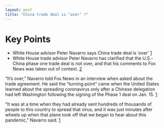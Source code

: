 ```yaml
---
layout: post
title: "China trade deal is ‘over’ ?"
---
```

# Key Points
* White House advisor Peter Navarro says China trade deal is ‘over’ [1][1]
* White House trade advisor Peter Navarro has clarified that the U.S.-China phase one trade deal is not over, and that his comments to Fox News was taken out of context. [2][2]


“It’s over,” Navarro told Fox News in an interview when asked about the trade agreement. He said the “turning point” came when the United States learned about the spreading coronavirus only after a Chinese delegation had left Washington following the signing of the Phase 1 deal on Jan. 15. [1][1]

“It was at a time when they had already sent hundreds of thousands of people to this country to spread that virus, and it was just minutes after wheels up when that plane took off that we began to hear about this pandemic,” Navarro said. [1][1]

[1]: https://www.cnbc.com/2020/06/23/white-house-advisor-peter-navarro-says-china-trade-deal-is-over.html "China trade deal is ‘over’"

[2]: https://www.cnbc.com/2020/06/23/white-house-trade-advisor-peter-navarro-denies-saying-china-trade-deal-is-over.html "denies saying that China trade deal is ‘over’"
